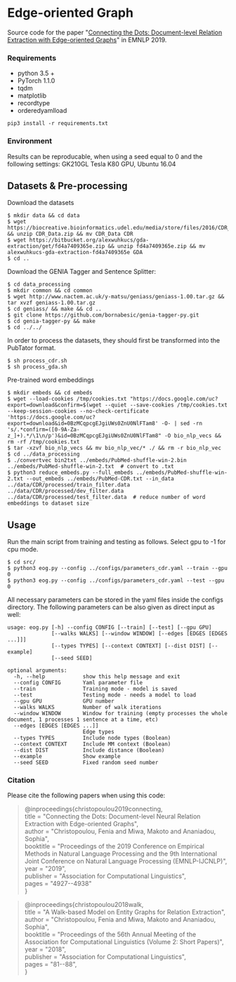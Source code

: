 # Edge-oriented Graph
Source code for the paper "[Connecting the Dots: Document-level Relation Extraction with Edge-oriented Graphs](https://www.aclweb.org/anthology/D19-1498.pdf)" in EMNLP 2019.


### Requirements
- python 3.5 +
- PyTorch 1.1.0
- tqdm
- matplotlib
- recordtype
- orderedyamlload

```
pip3 install -r requirements.txt
```

### Environment
Results can be reproducable, when using a seed equal to 0 and the following settings: GK210GL Tesla K80 GPU, Ubuntu 16.04


## Datasets & Pre-processing
Download the datasets
```
$ mkdir data && cd data
$ wget https://biocreative.bioinformatics.udel.edu/media/store/files/2016/CDR_Data.zip && unzip CDR_Data.zip && mv CDR_Data CDR
$ wget https://bitbucket.org/alexwuhkucs/gda-extraction/get/fd4a7409365e.zip && unzip fd4a7409365e.zip && mv alexwuhkucs-gda-extraction-fd4a7409365e GDA
$ cd ..
```

Download the GENIA Tagger and Sentence Splitter:
```
$ cd data_processing
$ mkdir common && cd common
$ wget http://www.nactem.ac.uk/y-matsu/geniass/geniass-1.00.tar.gz && tar xvzf geniass-1.00.tar.gz
$ cd geniass/ && make && cd ..
$ git clone https://github.com/bornabesic/genia-tagger-py.git
$ cd genia-tagger-py && make
$ cd ../../
```

In order to process the datasets, they should first be transformed into the PubTator format.
```
$ sh process_cdr.sh
$ sh process_gda.sh
```

Pre-trained word embeddings
```
$ mkdir embeds && cd embeds
$ wget --load-cookies /tmp/cookies.txt "https://docs.google.com/uc?export=download&confirm=$(wget --quiet --save-cookies /tmp/cookies.txt --keep-session-cookies --no-check-certificate 'https://docs.google.com/uc?export=download&id=0BzMCqpcgEJgiUWs0ZnU0NlFTam8' -O- | sed -rn 's/.*confirm=([0-9A-Za-z_]+).*/\1\n/p')&id=0BzMCqpcgEJgiUWs0ZnU0NlFTam8" -O bio_nlp_vecs && rm -rf /tmp/cookies.txt
$ tar -xzvf bio_nlp_vecs && mv bio_nlp_vec/* ./ && rm -r bio_nlp_vec
$ cd ../data_processing
$ ./convertvec bin2txt ../embeds/PubMed-shuffle-win-2.bin ../embeds/PubMed-shuffle-win-2.txt  # convert to .txt
$ python3 reduce_embeds.py --full_embeds ../embeds/PubMed-shuffle-win-2.txt --out_embeds ../embeds/PubMed-CDR.txt --in_data ../data/CDR/processed/train_filter.data ../data/CDR/processed/dev_filter.data ../data/CDR/processed/test_filter.data  # reduce number of word embeddings to dataset size
```



## Usage
Run the main script from training and testing as follows. Select gpu to -1 for cpu mode.
```
$ cd src/
$ python3 eog.py --config ../configs/parameters_cdr.yaml --train --gpu 0
$ python3 eog.py --config ../configs/parameters_cdr.yaml --test --gpu 0
```

All necessary parameters can be stored in the yaml files inside the configs directory.
The following parameters can be also given as direct input as well:
```
usage: eog.py [-h] --config CONFIG [--train] [--test] [--gpu GPU]
              [--walks WALKS] [--window WINDOW] [--edges [EDGES [EDGES ...]]]
              [--types TYPES] [--context CONTEXT] [--dist DIST] [--example]
              [--seed SEED]

optional arguments:
  -h, --help            show this help message and exit
  --config CONFIG       Yaml parameter file
  --train               Training mode - model is saved
  --test                Testing mode - needs a model to load
  --gpu GPU             GPU number
  --walks WALKS         Number of walk iterations
  --window WINDOW       Window for training (empty processes the whole document, 1 processes 1 sentence at a time, etc)
  --edges [EDGES [EDGES ...]]
                        Edge types
  --types TYPES         Include node types (Boolean)
  --context CONTEXT     Include MM context (Boolean)
  --dist DIST           Include distance (Boolean)
  --example             Show example
  --seed SEED           Fixed random seed number
```


### Citation
Please cite the following papers when using this code:

> @inproceedings{christopoulou2019connecting,  
title = "Connecting the Dots: Document-level Neural Relation Extraction with Edge-oriented Graphs",  
author = "Christopoulou, Fenia and Miwa, Makoto and Ananiadou, Sophia",  
booktitle = "Proceedings of the 2019 Conference on Empirical Methods in Natural Language Processing and the 9th International Joint Conference on Natural Language Processing (EMNLP-IJCNLP)",  
year = "2019",  
publisher = "Association for Computational Linguistics",  
pages = "4927--4938"  
}  

> @inproceedings{christopoulou2018walk,  
title = "A Walk-based Model on Entity Graphs for Relation Extraction",  
author = "Christopoulou, Fenia and Miwa, Makoto and Ananiadou, Sophia",  
booktitle = "Proceedings of the 56th Annual Meeting of the Association for Computational Linguistics (Volume 2: Short Papers)",  
year = "2018",  
publisher = "Association for Computational Linguistics",  
pages = "81--88",  
}

